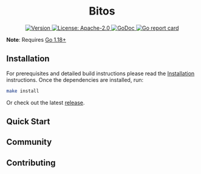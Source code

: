 <!--
parent:
  order: false
-->

<div align="center">
  <h1> Bitos </h1>
</div>

<div align="center">
  <a href="https://github.com/savour-labs/fieryeyes/releases/latest">
    <img alt="Version" src="https://img.shields.io/github/tag/savour-labs/fieryeyes.svg" />
  </a>
  <a href="https://github.com/savour-labs/fieryeyes/blob/main/LICENSE">
    <img alt="License: Apache-2.0" src="https://img.shields.io/github/license/savour-labs/fieryeyes.svg" />
  </a>
  <a href="https://pkg.go.dev/github.com/savour-labs/fieryeyes">
    <img alt="GoDoc" src="https://godoc.org/github.com/savour-labs/fieryeyes?status.svg" />
  </a>
  <a href="https://goreportcard.com/report/github.com/savour-labs/fieryeyes">
    <img alt="Go report card" src="https://goreportcard.com/badge/github.com/savour-labs/fieryeyes"/>
  </a>
</div>


**Note**: Requires [Go 1.18+](https://golang.org/dl/)

## Installation

For prerequisites and detailed build instructions please read the [Installation](https://github.com/savour-labs/fieryeyes/) instructions. Once the dependencies are installed, run:

```bash
make install
```

Or check out the latest [release](https://github.com/savour-labs/fieryeyes).

## Quick Start


## Community


## Contributing


